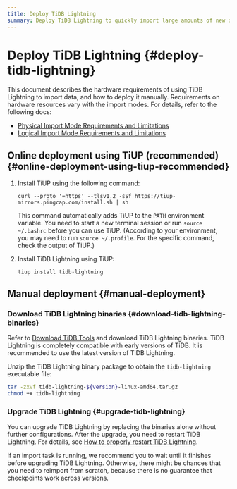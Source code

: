 ```yaml
---
title: Deploy TiDB Lightning
summary: Deploy TiDB Lightning to quickly import large amounts of new data.
---
```


# Deploy TiDB Lightning {#deploy-tidb-lightning}

This document describes the hardware requirements of using TiDB Lightning to import data, and how to deploy it manually. Requirements on hardware resources vary with the import modes. For details, refer to the following docs:

-   [Physical Import Mode Requirements and Limitations](/tidb-lightning/tidb-lightning-physical-import-mode.md#requirements-and-restrictions)
-   [Logical Import Mode Requirements and Limitations](/tidb-lightning/tidb-lightning-logical-import-mode.md)

## Online deployment using TiUP (recommended) {#online-deployment-using-tiup-recommended}

1.  Install TiUP using the following command:

    ```shell
    curl --proto '=https' --tlsv1.2 -sSf https://tiup-mirrors.pingcap.com/install.sh | sh
    ```

    This command automatically adds TiUP to the `PATH` environment variable. You need to start a new terminal session or run `source ~/.bashrc` before you can use TiUP. (According to your environment, you may need to run `source ~/.profile`. For the specific command, check the output of TiUP.)

2.  Install TiDB Lightning using TiUP:

    ```shell
    tiup install tidb-lightning
    ```

## Manual deployment {#manual-deployment}

### Download TiDB Lightning binaries {#download-tidb-lightning-binaries}

Refer to [Download TiDB Tools](/download-ecosystem-tools.md) and download TiDB Lightning binaries. TiDB Lightning is completely compatible with early versions of TiDB. It is recommended to use the latest version of TiDB Lightning.

Unzip the TiDB Lightning binary package to obtain the `tidb-lightning` executable file:

```bash
tar -zxvf tidb-lightning-${version}-linux-amd64.tar.gz
chmod +x tidb-lightning
```

### Upgrade TiDB Lightning {#upgrade-tidb-lightning}

You can upgrade TiDB Lightning by replacing the binaries alone without further configurations. After the upgrade, you need to restart TiDB Lightning. For details, see [How to properly restart TiDB Lightning](/tidb-lightning/tidb-lightning-faq.md#how-to-properly-restart-tidb-lightning).

If an import task is running, we recommend you to wait until it finishes before upgrading TiDB Lightning. Otherwise, there might be chances that you need to reimport from scratch, because there is no guarantee that checkpoints work across versions.
